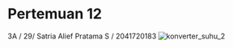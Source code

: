 # Pertemuan 12
3A / 29/ Satria Alief Pratama S / 2041720183
![konverter_suhu_2](https://user-images.githubusercontent.com/95731826/201823547-7fcced31-b1df-465b-ae19-0b261a4f4f72.png)
